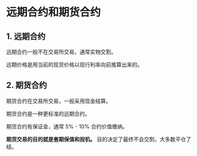 # 远期合约和期货合约

## 1. 远期合约

远期合约一般不在交易所交易，通常实物交割。

远期价格是用当前的现货价格以现行利率向前推算出来的。

## 2. 期货合约

期货合约在交易所交易，一般采用现金结算。

期货合约是一种更标准的远期合约。

期货合约有保证金，通常 5% - 10% 合约价值缴纳。

**期货交易的目的就是套期保值和投机。** 目的决定了最终不会交割，大多数平仓了结。
